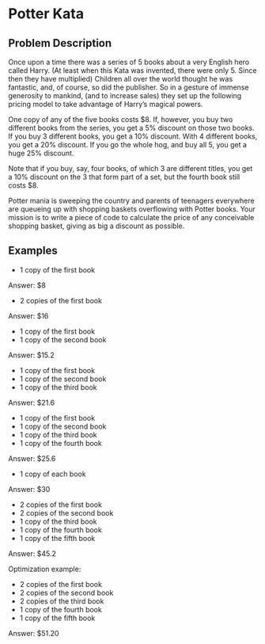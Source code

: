 # Potter Kata

## Problem Description
Once upon a time there was a series of 5 books about a very English hero called Harry. (At least when this Kata was invented, there were only 5. Since then they have multiplied) Children all over the world thought he was fantastic, and, of course, so did the publisher. So in a gesture of immense generosity to mankind, (and to increase sales) they set up the following pricing model to take advantage of Harry’s magical powers.

One copy of any of the five books costs $8. If, however, you buy two different books from the series, you get a 5% discount on those two books. If you buy 3 different books, you get a 10% discount. With 4 different books, you get a 20% discount. If you go the whole hog, and buy all 5, you get a huge 25% discount.

Note that if you buy, say, four books, of which 3 are different titles, you get a 10% discount on the 3 that form part of a set, but the fourth book still costs $8.

Potter mania is sweeping the country and parents of teenagers everywhere are queueing up with shopping baskets overflowing with Potter books. Your mission is to write a piece of code to calculate the price of any conceivable shopping basket, giving as big a discount as possible.


## Examples
* 1 copy of the first book

Answer: $8

* 2 copies of the first book

Answer: $16

* 1 copy of the first book
* 1 copy of the second book

Answer: $15.2

* 1 copy of the first book
* 1 copy of the second book
* 1 copy of the third book

Answer: $21.6

* 1 copy of the first book
* 1 copy of the second book
* 1 copy of the third book
* 1 copy of the fourth book

Answer: $25.6

* 1 copy of each book

Answer: $30

* 2 copies of the first book
* 2 copies of the second book
* 1 copy of the third book
* 1 copy of the fourth book
* 1 copy of the fifth book

Answer: $45.2

Optimization example:
* 2 copies of the first book
* 2 copies of the second book
* 2 copies of the third book
* 1 copy of the fourth book
* 1 copy of the fifth book

Answer: $51.20
